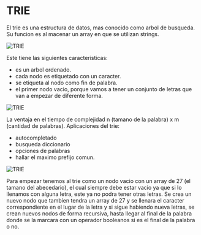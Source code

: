 
# TRIE
El trie es una estructura de datos, mas conocido como arbol de busqueda. Su funcion es al macenar un array en que se utilizan strings.

![TRIE](https://encrypted-tbn0.gstatic.com/images?q=tbn:ANd9GcTQz332GVok4FQ8bWX6Xi42FAuJ-B3690huag&usqp=CAU)

Este tiene las siguientes caracteristicas:
 - es un arbol ordenado.
 - cada nodo es etiquetado con un caracter.
 - se etiqueta al nodo como fin de palabra.
 - el primer nodo vacio, porque vamos a tener un conjunto de letras que van a empezar de diferente forma. 
 
![TRIE](https://static.javatpoint.com/ds/images/trie-data-structure.png)

 La ventaja en el tiempo de complejidad n (tamano de la palabra) x m (cantidad de palabras).
Aplicaciones del trie:
 - autocompletado
 - busqueda diccionario
 - opciones de palabras
 - hallar el maximo prefijo comun. 

![TRIE](https://www.programcreek.com/wp-content/uploads/2014/05/implement-trie-prefix-tree.png)

Para empezar tenemos al trie como un nodo vacio con un array de 27 (el tamano del abecedario), el cual siempre debe estar vacio ya que si lo llenamos con alguna letra, este ya no podra tener otras letras. Se crea un nuevo nodo que tambien tendra un array de 27 y se llenara el caracter correspondiente en el lugar de la letra y si sigue habiendo nueva letras, se crean nuevos nodos de forma recursiva, hasta llegar al final de la palabra donde se la marcara con un operador booleanos si es el final de la palabra o no. 

